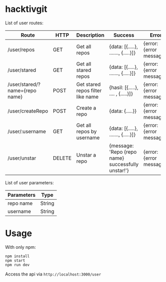 # hacktivgit

List of user routes:

Route | HTTP | Description | Success | Error
------------ | ------------- | ------------- | ------------- | -------------
/user/repos | GET | Get all repos | {data: [{.....}, ......., {.....}]} | {error: {error message}}
/user/stared | GET | Get all stared repos | {data: [{.....}, ......., {.....}]} | {error: {error message}}
/user/stared/?name={repo name} | POST | Get stared repos filter like name | {hasil: [{.....}, .... , {.....}]} | {error: {error message}}
/user/createRepo | POST | Create a repo | {data: {.....}} | {error: {error message}}
/user/:username | GET | Get all repos by username | {data: [{.....}, ......., {.....}]} | {error: {error message}}
/user/unstar | DELETE | Unstar a repo | {message: 'Repo {repo name} successfully unstar!'} | {error: {error message}}

List of user parameters:

Parameters | Type 
------------ | -------------
repo name | String
username | String

# Usage

With only npm:
```
npm install
npm start
npm run dev
```

Access the api via `http://localhost:3000/user` 